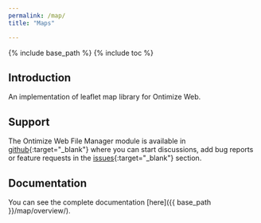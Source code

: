 ```yaml
---
permalink: /map/
title: "Maps"

---
```


{% include base_path %}
{% include toc %}

## Introduction

An implementation of leaflet map library for Ontimize Web.


## Support
The Ontimize Web File Manager module is available in [github](https://github.com/OntimizeWeb/ontimize-web-ngx-map){:target="_blank"} where you can start discussions, add bug reports or feature requests in the [issues](https://github.com/OntimizeWeb/ontimize-web-ngx-map/issues){:target="_blank"} section.

## Documentation
You can see the complete documentation [here]({{ base_path }}/map/overview/).